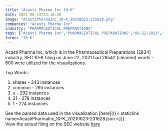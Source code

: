```yaml
---
title: "Acasti Pharma Inc 10-K"
date: 2021-06-23T23:16:28
image: "AcastiPharmaInc_10-K_20210623-231628.png"
companies: "Acasti Pharma Inc"
industry: "PHARMACEUTICAL PREPARATIONS"
tags: ["Acasti Pharma Inc","PHARMACEUTICAL PREPARATIONS","06-22-2021","10-K"]
forms: "10-K"
---
```

Acasti Pharma Inc, which is in the Pharmaceutical Preparations [2834] industry, SEC 10-K filing on June 22, 2021 had 29542 (cleaned) words - 600 were utilized for the visualizations.

Top Words:
1. shares - 343 instances
2. common - 295 instances
3. u - 292 instances
4. 31 - 278 instances
5. 1 - 274 instances


See the parsed data used in the visualization [here]({{< staticlink name=AcastiPharmaInc_10-K_20210623-231628.json >}}).  
View the actual filing on the SEC website [here](https://www.sec.gov/Archives/edgar/data/1444192/0001171843-21-004462.txt)